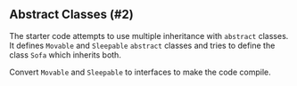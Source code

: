 ## Abstract Classes (#2)

The starter code attempts to use multiple inheritance with `abstract` classes.
It defines `Movable` and `Sleepable` `abstract` classes and tries to define
the class `Sofa` which inherits both.

Convert `Movable` and `Sleepable` to interfaces to make the code compile.